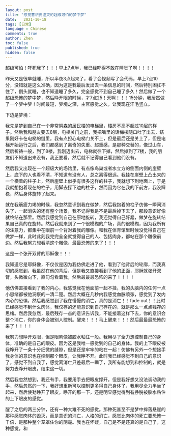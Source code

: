 ```yaml
---
layout: post
title: "感觉意识要湮灭的超级可怕的梦中梦"
date:   2021-10-18
tags: [日常]
language : Chinese
comments: true
author: Zhen
toc: false
published: true
hidden: false
---
```

超级可怕！吓死我了！！！早上7点半，我已经吓得不敢在睡觉了啊！！！！

昨天又是很早就睡，所以半夜3点起来了，看了会视频写了会代码，早上7点10分，没错就是这么准确，因为这是我最后发出去一条信息的时间，然后特别困扛不住了，倒头就睡，也不知道睡了多久，完全感觉不到自己睡了多久！然后做了一个超级恐怖的梦中梦，然后睁开眼的时候，才7点25！天啊！！！15分钟，我居然做了一个梦中梦！时间最短，梦境之深，主官感觉之久，让我现在汗毛竖立。

下边是梦境：

我先是梦到自己在一个非常阴森的居民楼的电梯里，楼房不高不超过10层的样子。然后我和朋友要去8层，电梯关门之前，我把嘴里的话梅核随口吐了出去，结果刚好卡在电梯的缝里。我有点担心电梯门关不上，但是最后还是关上了，但是电梯开始运行之后，我们都感到了离奇的失重、超重感，是那种交替的，像过山车，然后祈祷一般，到了8楼，我刚迈出去，电梯就往下掉，然后掉到了7楼，我的朋友们不知道出来没有，我正要看，然后就不记得自己看到他们没有。

然后我又出现在一个超级大的场馆里，有点像鸟巢或者水立方的侧面内侧的崖壁上，底下的人也看不清，不知道有没有人，总之离得很远。我挂在崖壁上凸出来的一个横着的柱子上，然后崖壁上似乎有很多这样的柱子，我就想下到地面上，于是我就想抱着现在的柱子，用脚去探下边的柱子，然而因为它在我的下前方，我没踩稳，然后身体旋转了起来。

就在我筋疲力竭的时候，我忽然意识到我在做梦，然后我抱着的柱子仿佛一瞬间消失了，一起消失的还有整个场景，我不记得我是不是最后掉下去了，那段意识好像就终结在那里。然后我感觉到自己在原地旋转，我还觉得自己好蠢，做梦在旋转结果自己真的在旋转。然后我就来到了一个很模糊的广场，真的很模糊，因为我所有的注意力，都集中在眼前一个背对着我的雕像。和我在体育馆里时候没觉得自己在做梦一样，此时此刻我完完全全就觉得自己的人、包括肉身，都站在那个雕像前边。然后我努力想看清这个雕像，最最恐怖的来了！！！

这是一个张开双臂的耶稣像！！！

我知道它是耶稣像，不仅仅是因为我仿佛走进了他，看到了他背后的轮廓，而我真切的感觉到，我虽然在他的背后，但是我又直接看到了他的正面，耶稣就张开双臂，头微微向下，直勾勾看着我，然后最最最恐怖的来了！！！！

他仿佛直接看到了我的内心，我感觉我在他面前一起不挂，我的头脑内的任何一点小思绪都被他洞察的一清二楚。然后大概在几秒内我感觉血脉喷张，感觉到了发内内心的恐惧，然后我感觉到了我在慢慢的消亡，真的是消亡！！fade out！！此时已经感觉不到什么肉体，我仅存的还能意识到自己存在的，就是那么一点点残存的思绪。然后我忽然，最后残存一点的意识告诉我，不能接着这样下去，你的意识会整个消亡，你的身体会被别人控制。醒来！！！马上醒来！！！然后最最最恐怖的来了！！！！

我努力想睁开双眼，但是眼睛像被胶水粘住一般。我用尽了全力想控制自己的身体，准确的是自己的眼皮。因为这是我唯一感觉到的自己的身体。我的上下眼皮被我睁开了一条十分细微的缝隙，但是还是牢牢的粘在一起！仿佛有另外一个想接手我身体的意识也在控制那个眼皮，让我睁不开。此时我已经感觉不到自己的意识了，感觉不到自我了，感觉离消亡只差最后一瞬了，我所有能想到和控制的，就是努力去睁开眼皮，结束这一切。

然后我忽然想到，我还有手，我要用手去把眼皮撑开。但是我好想又没法调动我的手，然后忽然的一下，我好想重新可以控制更多得自己身体了，我用尽全力半坐了起来，然后使劲睁开了眼皮，睁开的那一下，还是明显感觉得到有挣脱被胶水粘住的上下眼皮的感觉。

醒了之后的两三分钟，还有一种大难不死的感觉。那种死甚至不是梦中摔落悬崖的那种感觉肉体的毁灭，而是意识的消亡，人格的消亡，感觉比肉体的死亡要恐怖一千倍，是那种整个笼罩住你的阴霾。我也在怀疑，自己是不是还真的是自己了，这种感觉，和
<!--stackedit_data:
eyJoaXN0b3J5IjpbMjkzMDEzNDM3XX0=
-->